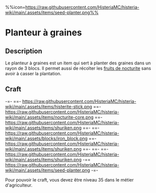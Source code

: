 %%icon=https://raw.githubusercontent.com/HisteriaMC/histeria-wiki/main/.assets/items/seed-planter.png%%

# Planteur à graines

## Description
Le planteur à graines est un item qui sert à planter des graines dans un rayon de 3 blocs. Il permet aussi de récolter les [fruits de nocturite](https://histeria.fr/wiki/items/nocturite-fruit) sans avoir à casser la plantation.

## Craft
-=-
 ==- https://raw.githubusercontent.com/HisteriaMC/histeria-wiki/main/.assets/items/histerite-stick.png
 ==- https://raw.githubusercontent.com/HisteriaMC/histeria-wiki/main/.assets/items/nocturite-core.png
 ==- https://raw.githubusercontent.com/HisteriaMC/histeria-wiki/main/.assets/items/shuriken.png
 ==- 
 ==- https://raw.githubusercontent.com/HisteriaMC/histeria-wiki/main/.assets/blocks/iron_block.png
 ==- https://raw.githubusercontent.com/HisteriaMC/histeria-wiki/main/.assets/items/shuriken.png
 ==- 
 ==- 
 ==- https://raw.githubusercontent.com/HisteriaMC/histeria-wiki/main/.assets/items/shuriken.png
 -== https://raw.githubusercontent.com/HisteriaMC/histeria-wiki/main/.assets/items/seed-planter.png
-=-

Pour pouvoir le craft, vous devez être niveau 35 dans le métier d'agriculteur.
